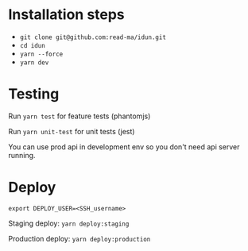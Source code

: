 # Installation steps

* `git clone git@github.com:read-ma/idun.git`
* `cd idun`
* `yarn --force`
* `yarn dev`

# Testing
Run `yarn test` for feature tests (phantomjs)

Run `yarn unit-test` for unit tests (jest)

You can use prod api in development env so you don't need api server running.

# Deploy
`export DEPLOY_USER=<SSH_username>`

Staging deploy: `yarn deploy:staging`

Production deploy: `yarn deploy:production`
